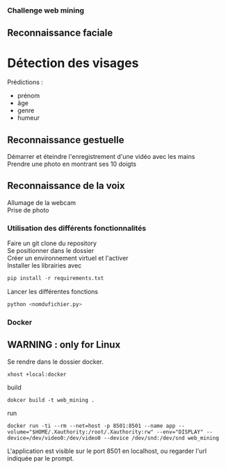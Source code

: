 ### Challenge web mining
## Reconnaissance faciale
# Détection des visages
Prédictions :

- prénom
- âge
- genre
- humeur
## Reconnaissance gestuelle
Démarrer et éteindre l'enregistrement d'une vidéo avec les mains  
Prendre une photo en montrant ses 10 doigts  

## Reconnaissance de la voix
Allumage de la webcam  
Prise de photo  

### Utilisation des différents fonctionnalités

Faire un git clone du repository  
Se positionner dans le dossier  
Créer un environnement virtuel et l'activer  
Installer les librairies avec  

```python
pip install -r requirements.txt
```
Lancer les différentes fonctions
```python
python <nomdufichier.py>
```

### Docker

## WARNING : only for Linux

Se rendre dans le dossier docker.

```console
xhost +local:docker
```
build
```console
dokcer build -t web_mining .
```
run
```console
docker run -ti --rm --net=host -p 8501:8501 --name app --volume="$HOME/.Xauthority:/root/.Xauthority:rw" --env="DISPLAY" --device=/dev/video0:/dev/video0 --device /dev/snd:/dev/snd web_mining
```

L'application est visible sur le port 8501 en localhost, ou regarder l'url indiquée par le prompt.
